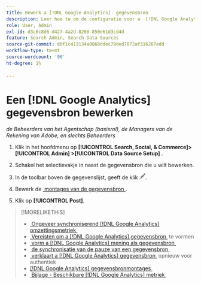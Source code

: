 ```yaml
---
title: Bewerk a [!DNL Google Analytics]  gegevensbron
description: Leer hoe te om de configuratie voor a  [!DNL Google Analytics]  gegevensbron uit te geven.
role: User, Admin
exl-id: d3c6c8d6-d427-4a2d-8260-850e61d3cd4d
feature: Search Admin, Search Data Sources
source-git-commit: d0f1c413134a0868ddec79ded7672af316267edd
workflow-type: tm+mt
source-wordcount: '96'
ht-degree: 1%

---
```


# Een [!DNL Google Analytics] gegevensbron bewerken

*de Beheerders van het Agentschap (basisrol), de Managers van de Rekening van Adobe, en slechts Beheerders*

1. Klik in het hoofdmenu op **[!UICONTROL Search, Social, & Commerce]> [!UICONTROL Admin] >[!UICONTROL Data Source Setup]** .

1. Schakel het selectievakje in naast de gegevensbron die u wilt bewerken.

1. In de toolbar boven de gegevenslijst, geeft de klik ![&#x200B; &#x200B;](/help/search-social-commerce/assets/edit.png " uit ").

1. Bewerk de [&#x200B; montages van de gegevensbron &#x200B;](data-source-settings.md).

1. Klik op **[!UICONTROL Post]**.

>[!MORELIKETHIS]
>
>* [&#x200B; Ongeveer synchroniserend  [!DNL Google Analytics]  omzettingsmetriek &#x200B;](data-source-about.md)
>* [&#x200B; Vereisten om a  [!DNL Google Analytics]  gegevensbron &#x200B;](data-source-prerequisites.md) te vormen
>* [&#x200B; vorm a  [!DNL Google Analytics]  mening als gegevensbron &#x200B;](data-source-configure.md)
>* [&#x200B; de synchronisatie van de pauze van een gegevensbron &#x200B;](data-source-pause.md)
>* [&#x200B; verklaart a  [!DNL Google Analytics]  gegevensbron &#x200B;](data-source-reauthenticate.md) opnieuw voor authentiek
>* [[!DNL Google Analytics]  gegevensbronmontages &#x200B;](data-source-settings.md)
>* [&#x200B; Bijlage - Beschikbare  [!DNL Google Analytics]  metriek &#x200B;](data-source-ga-metrics.md)
